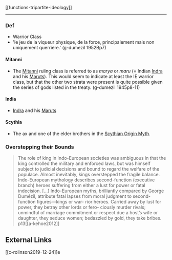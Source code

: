 [[functions-tripartite-ideology]]

---



### Def

- Warrior Class
- 'le jeu de la viqueur physique, de la force, principalement mais non uniquement querrière.' (g-dumezil 1952Bp7)

#### Mitanni

- The [Mitanni](mitanni.md) ruling class is referred to as *marya* or *maru* (= Indian [Indra](indra) and his [Maruts](maruts.md)). This would seem to indicate at least the IE warrior class, but that the other two strata were present is quite possible given the series of gods listed in the treaty.  (g-dumezil 1945p8-11)

#### India

- [Indra](indra) and his [Maruts](maruts.md)

#### Scythia

- The ax and one of the elder brothers in the [Scythian Origin Myth](scythian-origin-myth.md).

### Overstepping their Bounds
> The role of king in Indo-European societies was ambiguous in that the king controlled the military and enforced laws, but was himself subject to judicial decisions and bound to regard the welfare of the populace. Almost inevitably, kings overstepped the fragile balance. Indo-European mythology describes second-function (executive branch) heroes suffering from either a lust for power or fatal indecision. [...] Indo-European myths, brilliantly compared by George Dumézil, attribute fatal lapses from moral judgment to second-function figures—kings or war- rior heroes. Carried away by lust for power, they betray other lords or fero- ciously murder rivals; unmindful of marriage commitment or respect due a host’s wife or daughter, they seduce women; bedazzled by gold, they take bribes. p13[[a-kehoe2012]]


## External Links
[[c-rolinson2019-12-24]]e